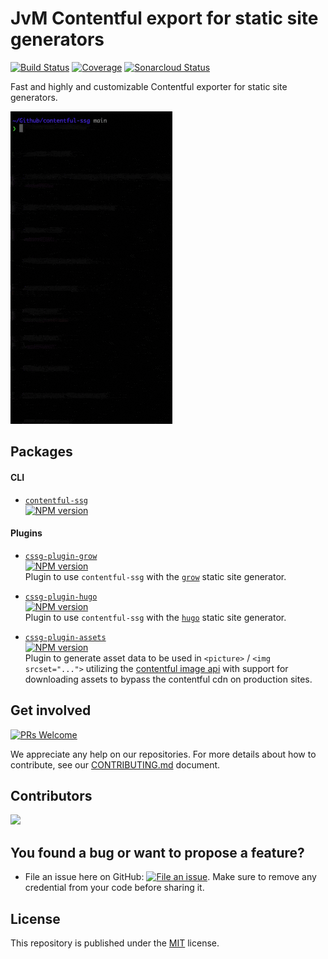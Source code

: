 # JvM Contentful export for static site generators


[![Build Status][ci-image]][ci-url] [![Coverage][coveralls-image]][coveralls-url] [![Sonarcloud Status][sonarcloud-image]][sonarcloud-url]

Fast and highly and customizable Contentful exporter for static site generators.

![gif](https://github.com/jungvonmatt/contentful-ssg/blob/main/demo.gif?raw=true)

## Packages

#### CLI 
- [`contentful-ssg`](packages/contentful-ssg)\
  [![NPM version][contentful-ssg-npm-image]][contentful-ssg-npm-url]

#### Plugins

- [`cssg-plugin-grow`](packages/cssg-plugin-grow)\
  [![NPM version][cssg-plugin-grow-npm-image]][cssg-plugin-grow-npm-url]\
  Plugin to use `contentful-ssg` with the [`grow`](https://grow.io/) static site generator.

- [`cssg-plugin-hugo`](packages/cssg-plugin-hugo)\
  [![NPM version][cssg-plugin-hugo-npm-image]][cssg-plugin-hugo-npm-url]\
  Plugin to use `contentful-ssg` with the [`hugo`](https://gohugo.io/) static site generator.

- [`cssg-plugin-assets`](packages/cssg-plugin-assets)\
  [![NPM version][cssg-plugin-assets-npm-image]][cssg-plugin-assets-npm-url]\
  Plugin to generate asset data to be used in `<picture>` / `<img srcset="...">` utilizing the [contentful image api](https://www.contentful.com/developers/docs/references/images-api/) with support for downloading assets to bypass the contentful cdn on production sites.

## Get involved

[![PRs Welcome](https://img.shields.io/badge/PRs-welcome-brightgreen.svg?maxAge=31557600)](http://makeapullrequest.com)

We appreciate any help on our repositories. For more details about how to
contribute, see our [CONTRIBUTING.md](CONTRIBUTING.md)
document.

## Contributors
<a href="https://github.com/jungvonmatt/contentful-ssg/graphs/contributors">
  <img src="https://contrib.rocks/image?repo=jungvonmatt/contentful-ssg" />
</a>


## You found a bug or want to propose a feature?

- File an issue here on GitHub: [![File an issue](https://img.shields.io/badge/-Create%20Issue-6cc644.svg?logo=github&maxAge=31557600)](https://github.com/jungvonmatt/contentful-ssg/issues/new). Make sure to remove any credential from your code before sharing it.

## License

This repository is published under the [MIT](LICENSE) license.

[contentful-ssg-npm-url]: https://www.npmjs.com/package/@jungvonmatt/contentful-ssg
[contentful-ssg-npm-image]: https://img.shields.io/npm/v/@jungvonmatt/contentful-ssg.svg
[cssg-plugin-grow-npm-url]: https://www.npmjs.com/package/@jungvonmatt/cssg-plugin-grow
[cssg-plugin-grow-npm-image]: https://img.shields.io/npm/v/@jungvonmatt/cssg-plugin-grow.svg
[cssg-plugin-hugo-npm-url]: https://www.npmjs.com/package/@jungvonmatt/cssg-plugin-hugo
[cssg-plugin-hugo-npm-image]: https://img.shields.io/npm/v/@jungvonmatt/cssg-plugin-hugo.svg
[cssg-plugin-assets-npm-url]: https://www.npmjs.com/package/@jungvonmatt/cssg-plugin-assets
[cssg-plugin-assets-npm-image]: https://img.shields.io/npm/v/@jungvonmatt/cssg-plugin-assets.svg
[ci-url]: https://github.com/jungvonmatt/contentful-ssg/actions?workflow=Tests
[ci-image]: https://github.com/jungvonmatt/contentful-ssg/workflows/Tests/badge.svg
[coveralls-url]: https://coveralls.io/github/jungvonmatt/contentful-ssg?branch=main
[coveralls-image]: https://img.shields.io/coveralls/github/jungvonmatt/contentful-ssg/main.svg
[sonarcloud-url]: https://sonarcloud.io/dashboard?id=jungvonmatt_contentful-ssg
[sonarcloud-image]: https://sonarcloud.io/api/project_badges/measure?project=jungvonmatt_contentful-ssg&metric=alert_status

